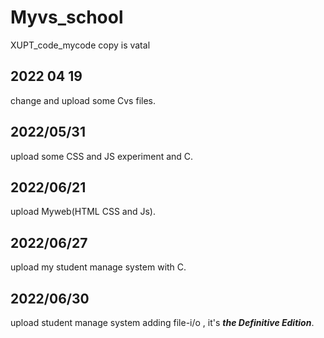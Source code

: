 # Myvs_school
XUPT_code_mycode
copy is vatal

## 2022 04 19  
change and upload some Cvs files.

## 2022/05/31  
upload some CSS and JS experiment and C.

## 2022/06/21  
upload Myweb(HTML CSS and Js).

## 2022/06/27  
upload my student manage system with C.  

## 2022/06/30  
upload student manage system adding file-i/o , it's ***the Definitive Edition***.
